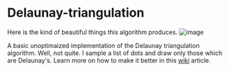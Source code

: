 # Delaunay-triangulation

Here is the kind of beautiful things this algorithm produces.
![image](https://user-images.githubusercontent.com/56414983/115128867-dd3fbd80-9fae-11eb-8575-b86d410270d3.png)


A basic unoptimaized implementation of the Delaunay triangulation algorithm. Well, not quite. I sample a list of dots and draw only those which are Delaunay's. Learn more on how to make it better in this [wiki](https://en.wikipedia.org/wiki/Delaunay_triangulation) article.

